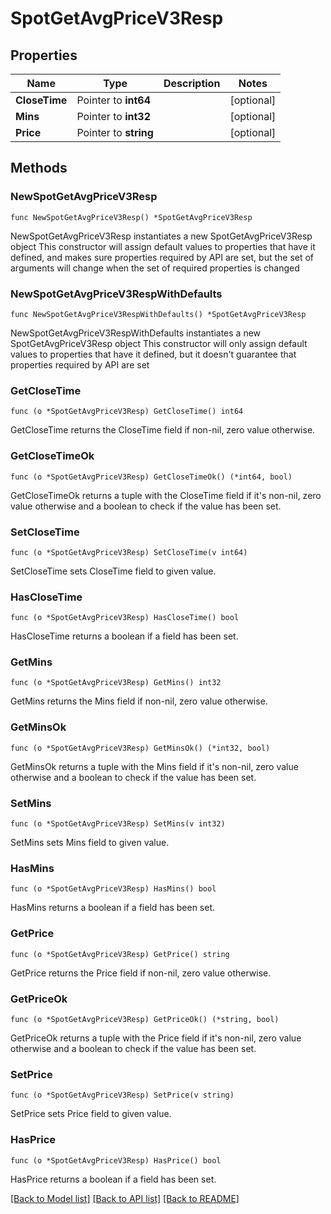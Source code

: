 # SpotGetAvgPriceV3Resp

## Properties

Name | Type | Description | Notes
------------ | ------------- | ------------- | -------------
**CloseTime** | Pointer to **int64** |  | [optional] 
**Mins** | Pointer to **int32** |  | [optional] 
**Price** | Pointer to **string** |  | [optional] 

## Methods

### NewSpotGetAvgPriceV3Resp

`func NewSpotGetAvgPriceV3Resp() *SpotGetAvgPriceV3Resp`

NewSpotGetAvgPriceV3Resp instantiates a new SpotGetAvgPriceV3Resp object
This constructor will assign default values to properties that have it defined,
and makes sure properties required by API are set, but the set of arguments
will change when the set of required properties is changed

### NewSpotGetAvgPriceV3RespWithDefaults

`func NewSpotGetAvgPriceV3RespWithDefaults() *SpotGetAvgPriceV3Resp`

NewSpotGetAvgPriceV3RespWithDefaults instantiates a new SpotGetAvgPriceV3Resp object
This constructor will only assign default values to properties that have it defined,
but it doesn't guarantee that properties required by API are set

### GetCloseTime

`func (o *SpotGetAvgPriceV3Resp) GetCloseTime() int64`

GetCloseTime returns the CloseTime field if non-nil, zero value otherwise.

### GetCloseTimeOk

`func (o *SpotGetAvgPriceV3Resp) GetCloseTimeOk() (*int64, bool)`

GetCloseTimeOk returns a tuple with the CloseTime field if it's non-nil, zero value otherwise
and a boolean to check if the value has been set.

### SetCloseTime

`func (o *SpotGetAvgPriceV3Resp) SetCloseTime(v int64)`

SetCloseTime sets CloseTime field to given value.

### HasCloseTime

`func (o *SpotGetAvgPriceV3Resp) HasCloseTime() bool`

HasCloseTime returns a boolean if a field has been set.

### GetMins

`func (o *SpotGetAvgPriceV3Resp) GetMins() int32`

GetMins returns the Mins field if non-nil, zero value otherwise.

### GetMinsOk

`func (o *SpotGetAvgPriceV3Resp) GetMinsOk() (*int32, bool)`

GetMinsOk returns a tuple with the Mins field if it's non-nil, zero value otherwise
and a boolean to check if the value has been set.

### SetMins

`func (o *SpotGetAvgPriceV3Resp) SetMins(v int32)`

SetMins sets Mins field to given value.

### HasMins

`func (o *SpotGetAvgPriceV3Resp) HasMins() bool`

HasMins returns a boolean if a field has been set.

### GetPrice

`func (o *SpotGetAvgPriceV3Resp) GetPrice() string`

GetPrice returns the Price field if non-nil, zero value otherwise.

### GetPriceOk

`func (o *SpotGetAvgPriceV3Resp) GetPriceOk() (*string, bool)`

GetPriceOk returns a tuple with the Price field if it's non-nil, zero value otherwise
and a boolean to check if the value has been set.

### SetPrice

`func (o *SpotGetAvgPriceV3Resp) SetPrice(v string)`

SetPrice sets Price field to given value.

### HasPrice

`func (o *SpotGetAvgPriceV3Resp) HasPrice() bool`

HasPrice returns a boolean if a field has been set.


[[Back to Model list]](../README.md#documentation-for-models) [[Back to API list]](../README.md#documentation-for-api-endpoints) [[Back to README]](../README.md)


